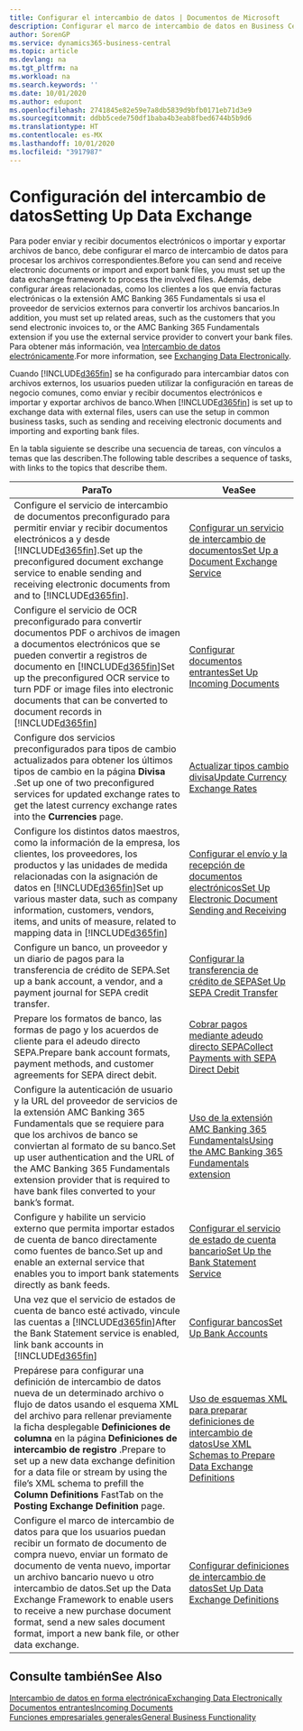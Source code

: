```yaml
---
title: Configurar el intercambio de datos | Documentos de Microsoft
description: Configurar el marco de intercambio de datos en Business Central.
author: SorenGP
ms.service: dynamics365-business-central
ms.topic: article
ms.devlang: na
ms.tgt_pltfrm: na
ms.workload: na
ms.search.keywords: ''
ms.date: 10/01/2020
ms.author: edupont
ms.openlocfilehash: 2741845e82e59e7a8db5839d9bfb0171eb71d3e9
ms.sourcegitcommit: ddbb5cede750df1baba4b3eab8fbed6744b5b9d6
ms.translationtype: HT
ms.contentlocale: es-MX
ms.lasthandoff: 10/01/2020
ms.locfileid: "3917987"
---
```

# <a name="setting-up-data-exchange"></a><span data-ttu-id="b073d-103">Configuración del intercambio de datos</span><span class="sxs-lookup"><span data-stu-id="b073d-103">Setting Up Data Exchange</span></span>
<span data-ttu-id="b073d-104">Para poder enviar y recibir documentos electrónicos o importar y exportar archivos de banco, debe configurar el marco de intercambio de datos para procesar los archivos correspondientes.</span><span class="sxs-lookup"><span data-stu-id="b073d-104">Before you can send and receive electronic documents or import and export bank files, you must set up the data exchange framework to process the involved files.</span></span> <span data-ttu-id="b073d-105">Además, debe configurar áreas relacionadas, como los clientes a los que envía facturas electrónicas o la extensión AMC Banking 365 Fundamentals si usa el proveedor de servicios externos para convertir los archivos bancarios.</span><span class="sxs-lookup"><span data-stu-id="b073d-105">In addition, you must set up related areas, such as the customers that you send electronic invoices to, or the AMC Banking 365 Fundamentals extension if you use the external service provider to convert your bank files.</span></span> <span data-ttu-id="b073d-106">Para obtener más información, vea [Intercambio de datos electrónicamente](across-data-exchange.md).</span><span class="sxs-lookup"><span data-stu-id="b073d-106">For more information, see [Exchanging Data Electronically](across-data-exchange.md).</span></span>  

 <span data-ttu-id="b073d-107">Cuando [!INCLUDE[d365fin](includes/d365fin_md.md)] se ha configurado para intercambiar datos con archivos externos, los usuarios pueden utilizar la configuración en tareas de negocio comunes, como enviar y recibir documentos electrónicos e importar y exportar archivos de banco.</span><span class="sxs-lookup"><span data-stu-id="b073d-107">When [!INCLUDE[d365fin](includes/d365fin_md.md)] is set up to exchange data with external files, users can use the setup in common business tasks, such as sending and receiving electronic documents and importing and exporting bank files.</span></span>  

 <span data-ttu-id="b073d-108">En la tabla siguiente se describe una secuencia de tareas, con vínculos a temas que las describen.</span><span class="sxs-lookup"><span data-stu-id="b073d-108">The following table describes a sequence of tasks, with links to the topics that describe them.</span></span>  

|<span data-ttu-id="b073d-109">**Para**</span><span class="sxs-lookup"><span data-stu-id="b073d-109">**To**</span></span>|<span data-ttu-id="b073d-110">**Vea**</span><span class="sxs-lookup"><span data-stu-id="b073d-110">**See**</span></span>|  
|------------|-------------|  
|<span data-ttu-id="b073d-111">Configure el servicio de intercambio de documentos preconfigurado para permitir enviar y recibir documentos electrónicos a y desde [!INCLUDE[d365fin](includes/d365fin_md.md)].</span><span class="sxs-lookup"><span data-stu-id="b073d-111">Set up the preconfigured document exchange service to enable sending and receiving electronic documents from and to [!INCLUDE[d365fin](includes/d365fin_md.md)].</span></span>|[<span data-ttu-id="b073d-112">Configurar un servicio de intercambio de documentos</span><span class="sxs-lookup"><span data-stu-id="b073d-112">Set Up a Document Exchange Service</span></span>](across-how-to-set-up-a-document-exchange-service.md)|  
|<span data-ttu-id="b073d-113">Configure el servicio de OCR preconfigurado para convertir documentos PDF o archivos de imagen a documentos electrónicos que se pueden convertir a registros de documento en [!INCLUDE[d365fin](includes/d365fin_md.md)]</span><span class="sxs-lookup"><span data-stu-id="b073d-113">Set up the preconfigured OCR service to turn PDF or image files into electronic documents that can be converted to document records in [!INCLUDE[d365fin](includes/d365fin_md.md)]</span></span>|[<span data-ttu-id="b073d-114">Configurar documentos entrantes</span><span class="sxs-lookup"><span data-stu-id="b073d-114">Set Up Incoming Documents</span></span>](across-how-setup-income-documents.md)|  
|<span data-ttu-id="b073d-115">Configure dos servicios preconfigurados para tipos de cambio actualizados para obtener los últimos tipos de cambio en la página **Divisa** .</span><span class="sxs-lookup"><span data-stu-id="b073d-115">Set up one of two preconfigured services for updated exchange rates to get the latest currency exchange rates into the **Currencies** page.</span></span>|[<span data-ttu-id="b073d-116">Actualizar tipos cambio divisa</span><span class="sxs-lookup"><span data-stu-id="b073d-116">Update Currency Exchange Rates</span></span>](finance-how-update-currencies.md)|  
|<span data-ttu-id="b073d-117">Configure los distintos datos maestros, como la información de la empresa, los clientes, los proveedores, los productos y las unidades de medida relacionadas con la asignación de datos en [!INCLUDE[d365fin](includes/d365fin_md.md)]</span><span class="sxs-lookup"><span data-stu-id="b073d-117">Set up various master data, such as company information, customers, vendors, items, and units of measure, related to mapping data in [!INCLUDE[d365fin](includes/d365fin_md.md)]</span></span>|[<span data-ttu-id="b073d-118">Configurar el envío y la recepción de documentos electrónicos</span><span class="sxs-lookup"><span data-stu-id="b073d-118">Set Up Electronic Document Sending and Receiving</span></span>](across-how-to-set-up-electronic-document-sending-and-receiving.md)|  
|<span data-ttu-id="b073d-119">Configure un banco, un proveedor y un diario de pagos para la transferencia de crédito de SEPA.</span><span class="sxs-lookup"><span data-stu-id="b073d-119">Set up a bank account, a vendor, and a payment journal for SEPA credit transfer.</span></span>|[<span data-ttu-id="b073d-120">Configurar la transferencia de crédito de SEPA</span><span class="sxs-lookup"><span data-stu-id="b073d-120">Set Up SEPA Credit Transfer</span></span>](finance-make-payments-with-bank-data-conversion-service-or-sepa-credit-transfer.md#setting-up-sepa-credit-transfer)|  
|<span data-ttu-id="b073d-121">Prepare los formatos de banco, las formas de pago y los acuerdos de cliente para el adeudo directo SEPA.</span><span class="sxs-lookup"><span data-stu-id="b073d-121">Prepare bank account formats, payment methods, and customer agreements for SEPA direct debit.</span></span>|[<span data-ttu-id="b073d-122">Cobrar pagos mediante adeudo directo SEPA</span><span class="sxs-lookup"><span data-stu-id="b073d-122">Collect Payments with SEPA Direct Debit</span></span>](finance-collect-payments-with-sepa-direct-debit.md)|  
|<span data-ttu-id="b073d-123">Configure la autenticación de usuario y la URL del proveedor de servicios de la extensión AMC Banking 365 Fundamentals que se requiere para que los archivos de banco se conviertan al formato de su banco.</span><span class="sxs-lookup"><span data-stu-id="b073d-123">Set up user authentication and the URL of the AMC Banking 365 Fundamentals extension provider that is required to have bank files converted to your bank’s format.</span></span>|[<span data-ttu-id="b073d-124">Uso de la extensión AMC Banking 365 Fundamentals</span><span class="sxs-lookup"><span data-stu-id="b073d-124">Using the AMC Banking 365 Fundamentals extension</span></span>](ui-extensions-amc-banking.md)|  
|<span data-ttu-id="b073d-125">Configure y habilite un servicio externo que permita importar estados de cuenta de banco directamente como fuentes de banco.</span><span class="sxs-lookup"><span data-stu-id="b073d-125">Set up and enable an external service that enables you to import bank statements directly as bank feeds.</span></span>|[<span data-ttu-id="b073d-126">Configurar el servicio de estado de cuenta bancario</span><span class="sxs-lookup"><span data-stu-id="b073d-126">Set Up the Bank Statement Service</span></span>](bank-how-setup-bank-statement-service.md)|  
|<span data-ttu-id="b073d-127">Una vez que el servicio de estados de cuenta de banco esté activado, vincule las cuentas a [!INCLUDE[d365fin](includes/d365fin_md.md)]</span><span class="sxs-lookup"><span data-stu-id="b073d-127">After the Bank Statement service is enabled, link bank accounts in [!INCLUDE[d365fin](includes/d365fin_md.md)]</span></span>|[<span data-ttu-id="b073d-128">Configurar bancos</span><span class="sxs-lookup"><span data-stu-id="b073d-128">Set Up Bank Accounts</span></span>](bank-how-setup-bank-accounts.md)|  
|<span data-ttu-id="b073d-129">Prepárese para configurar una definición de intercambio de datos nueva de un determinado archivo o flujo de datos usando el esquema XML del archivo para rellenar previamente la ficha desplegable **Definiciones de columna** en la página **Definiciones de intercambio de registro** .</span><span class="sxs-lookup"><span data-stu-id="b073d-129">Prepare to set up a new data exchange definition for a data file or stream by using the file’s XML schema to prefill the **Column Definitions** FastTab on the **Posting Exchange Definition** page.</span></span>|[<span data-ttu-id="b073d-130">Uso de esquemas XML para preparar definiciones de intercambio de datos</span><span class="sxs-lookup"><span data-stu-id="b073d-130">Use XML Schemas to Prepare Data Exchange Definitions</span></span>](across-how-to-use-xml-schemas-to-prepare-data-exchange-definitions.md)|  
|<span data-ttu-id="b073d-131">Configure el marco de intercambio de datos para que los usuarios puedan recibir un formato de documento de compra nuevo, enviar un formato de documento de venta nuevo, importar un archivo bancario nuevo u otro intercambio de datos.</span><span class="sxs-lookup"><span data-stu-id="b073d-131">Set up the Data Exchange Framework to enable users to receive a new purchase document format, send a new sales document format, import a new bank file, or other data exchange.</span></span>|[<span data-ttu-id="b073d-132">Configurar definiciones de intercambio de datos</span><span class="sxs-lookup"><span data-stu-id="b073d-132">Set Up Data Exchange Definitions</span></span>](across-how-to-set-up-data-exchange-definitions.md)|  

## <a name="see-also"></a><span data-ttu-id="b073d-133">Consulte también</span><span class="sxs-lookup"><span data-stu-id="b073d-133">See Also</span></span>  
[<span data-ttu-id="b073d-134">Intercambio de datos en forma electrónica</span><span class="sxs-lookup"><span data-stu-id="b073d-134">Exchanging Data Electronically</span></span>](across-data-exchange.md)  
[<span data-ttu-id="b073d-135">Documentos entrantes</span><span class="sxs-lookup"><span data-stu-id="b073d-135">Incoming Documents</span></span>](across-income-documents.md)  
[<span data-ttu-id="b073d-136">Funciones empresariales generales</span><span class="sxs-lookup"><span data-stu-id="b073d-136">General Business Functionality</span></span>](ui-across-business-areas.md)  
